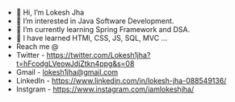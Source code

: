 - 👋 Hi, I’m Lokesh Jha
- 👀 I’m interested in Java Software Development.
- 🌱 I’m currently learning Spring Framework and DSA.
- 💞️ I have learned HTMl, CSS, JS, SQL, MVC  ...
- Reach me @
- Twitter - https://twitter.com/Lokesh1jha?t=hFcodgLVeowJdjZtkn4ppg&s=08 
- Gmail - lokesh1jha@gmail.com
- LinkedIn - https://www.linkedin.com/in/lokesh-jha-088549136/
- Instgram - https://www.instagram.com/iamlokeshjha/


 

<!---
lokesh1jha/lokesh1jha is a ✨ special ✨ repository because its `README.md` (this file) appears on your GitHub profile.
You can click the Preview link to take a look at your changes.
--->
